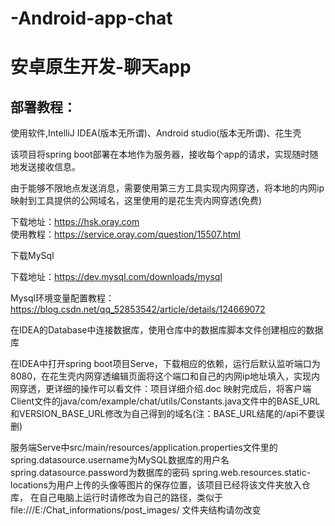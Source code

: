 # -Android-app-chat

# 安卓原生开发-聊天app

## 部署教程：

使用软件,IntelliJ IDEA(版本无所谓)、Android studio(版本无所谓)、花生壳

该项目将spring boot部署在本地作为服务器，接收每个app的请求，实现随时随地发送接收信息。

由于能够不限地点发送消息，需要使用第三方工具实现内网穿透，将本地的内网ip映射到工具提供的公网域名，这里使用的是花生壳内网穿透(免费)

下载地址：https://hsk.oray.com    
使用教程：https://service.oray.com/question/15507.html

下载MySql

下载地址：https://dev.mysql.com/downloads/mysql

Mysql环境变量配置教程：https://blog.csdn.net/qq_52853542/article/details/124669072

在IDEA的Database中连接数据库，使用仓库中的数据库脚本文件创建相应的数据库

在IDEA中打开spring boot项目Serve，下载相应的依赖，运行后默认监听端口为8080，在花生壳内网穿透编辑页面将这个端口和自己的内网ip地址填入，实现内网穿透，更详细的操作可以看文件：项目详细介绍.doc
映射完成后，将客户端Client文件的java/com/example/chat/utils/Constants.java文件中的BASE_URL和VERSION_BASE_URL修改为自己得到的域名(注：BASE_URL结尾的/api不要误删)

服务端Serve中src/main/resources/application.properties文件里的
spring.datasource.username为MySQL数据库的用户名
spring.datasource.password为数据库的密码
spring.web.resources.static-locations为用户上传的头像等图片的保存位置，该项目已经将该文件夹放入仓库，
在自己电脑上运行时请修改为自己的路径，类似于file:///E:/Chat_informations/post_images/  文件夹结构请勿改变
